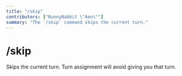 ```yaml
---
title: "/skip"
contributors: ["BunnyNabbit \"Aon\""]
summary: "The `/skip` command skips the current turn."
---
```


# /skip

Skips the current turn. Turn assignment will avoid giving you that turn.
